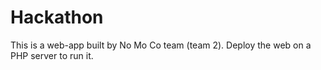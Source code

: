 # Hackathon
This is a web-app built by No Mo Co team (team 2). Deploy the web on a PHP server to run it.
